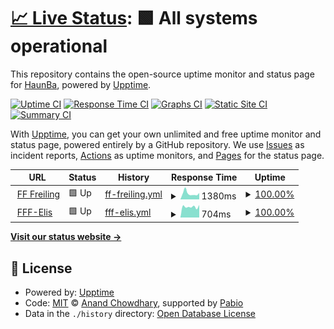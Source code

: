 # [📈 Live Status](https://HaunBa.github.io/Uptime-Monitor): <!--live status--> **🟩 All systems operational**

This repository contains the open-source uptime monitor and status page for [HaunBa](https://HaunBa.github.io/Uptime-Monitor), powered by [Upptime](https://github.com/upptime/upptime).

[![Uptime CI](https://github.com/HaunBa/Uptime-Monitor/workflows/Uptime%20CI/badge.svg)](https://github.com/HaunBa/Uptime-Monitor/actions?query=workflow%3A%22Uptime+CI%22)
[![Response Time CI](https://github.com/HaunBa/Uptime-Monitor/workflows/Response%20Time%20CI/badge.svg)](https://github.com/HaunBa/Uptime-Monitor/actions?query=workflow%3A%22Response+Time+CI%22)
[![Graphs CI](https://github.com/HaunBa/Uptime-Monitor/workflows/Graphs%20CI/badge.svg)](https://github.com/HaunBa/Uptime-Monitor/actions?query=workflow%3A%22Graphs+CI%22)
[![Static Site CI](https://github.com/HaunBa/Uptime-Monitor/workflows/Static%20Site%20CI/badge.svg)](https://github.com/HaunBa/Uptime-Monitor/actions?query=workflow%3A%22Static+Site+CI%22)
[![Summary CI](https://github.com/HaunBa/Uptime-Monitor/workflows/Summary%20CI/badge.svg)](https://github.com/HaunBa/Uptime-Monitor/actions?query=workflow%3A%22Summary+CI%22)

With [Upptime](https://upptime.js.org), you can get your own unlimited and free uptime monitor and status page, powered entirely by a GitHub repository. We use [Issues](https://github.com/HaunBa/Uptime-Monitor/issues) as incident reports, [Actions](https://github.com/HaunBa/Uptime-Monitor/actions) as uptime monitors, and [Pages](https://HaunBa.github.io/Uptime-Monitor) for the status page.

<!--start: status pages-->
<!-- This summary is generated by Upptime (https://github.com/upptime/upptime) -->
<!-- Do not edit this manually, your changes will be overwritten -->
<!-- prettier-ignore -->
| URL | Status | History | Response Time | Uptime |
| --- | ------ | ------- | ------------- | ------ |
| <img alt="" src="https://icons.duckduckgo.com/ip3/www.feuerwehr-freiling.at.ico" height="13"> [FF Freiling](https://www.feuerwehr-freiling.at) | 🟩 Up | [ff-freiling.yml](https://github.com/HaunBa/Uptime-Monitor/commits/HEAD/history/ff-freiling.yml) | <details><summary><img alt="Response time graph" src="./graphs/ff-freiling/response-time-week.png" height="20"> 1380ms</summary><br><a href="https://HaunBa.github.io/Uptime-Monitor/history/ff-freiling"><img alt="Response time 1542" src="https://img.shields.io/endpoint?url=https%3A%2F%2Fraw.githubusercontent.com%2FHaunBa%2FUptime-Monitor%2FHEAD%2Fapi%2Fff-freiling%2Fresponse-time.json"></a><br><a href="https://HaunBa.github.io/Uptime-Monitor/history/ff-freiling"><img alt="24-hour response time 1347" src="https://img.shields.io/endpoint?url=https%3A%2F%2Fraw.githubusercontent.com%2FHaunBa%2FUptime-Monitor%2FHEAD%2Fapi%2Fff-freiling%2Fresponse-time-day.json"></a><br><a href="https://HaunBa.github.io/Uptime-Monitor/history/ff-freiling"><img alt="7-day response time 1380" src="https://img.shields.io/endpoint?url=https%3A%2F%2Fraw.githubusercontent.com%2FHaunBa%2FUptime-Monitor%2FHEAD%2Fapi%2Fff-freiling%2Fresponse-time-week.json"></a><br><a href="https://HaunBa.github.io/Uptime-Monitor/history/ff-freiling"><img alt="30-day response time 1465" src="https://img.shields.io/endpoint?url=https%3A%2F%2Fraw.githubusercontent.com%2FHaunBa%2FUptime-Monitor%2FHEAD%2Fapi%2Fff-freiling%2Fresponse-time-month.json"></a><br><a href="https://HaunBa.github.io/Uptime-Monitor/history/ff-freiling"><img alt="1-year response time 1542" src="https://img.shields.io/endpoint?url=https%3A%2F%2Fraw.githubusercontent.com%2FHaunBa%2FUptime-Monitor%2FHEAD%2Fapi%2Fff-freiling%2Fresponse-time-year.json"></a></details> | <details><summary><a href="https://HaunBa.github.io/Uptime-Monitor/history/ff-freiling">100.00%</a></summary><a href="https://HaunBa.github.io/Uptime-Monitor/history/ff-freiling"><img alt="All-time uptime 99.97%" src="https://img.shields.io/endpoint?url=https%3A%2F%2Fraw.githubusercontent.com%2FHaunBa%2FUptime-Monitor%2FHEAD%2Fapi%2Fff-freiling%2Fuptime.json"></a><br><a href="https://HaunBa.github.io/Uptime-Monitor/history/ff-freiling"><img alt="24-hour uptime 100.00%" src="https://img.shields.io/endpoint?url=https%3A%2F%2Fraw.githubusercontent.com%2FHaunBa%2FUptime-Monitor%2FHEAD%2Fapi%2Fff-freiling%2Fuptime-day.json"></a><br><a href="https://HaunBa.github.io/Uptime-Monitor/history/ff-freiling"><img alt="7-day uptime 100.00%" src="https://img.shields.io/endpoint?url=https%3A%2F%2Fraw.githubusercontent.com%2FHaunBa%2FUptime-Monitor%2FHEAD%2Fapi%2Fff-freiling%2Fuptime-week.json"></a><br><a href="https://HaunBa.github.io/Uptime-Monitor/history/ff-freiling"><img alt="30-day uptime 100.00%" src="https://img.shields.io/endpoint?url=https%3A%2F%2Fraw.githubusercontent.com%2FHaunBa%2FUptime-Monitor%2FHEAD%2Fapi%2Fff-freiling%2Fuptime-month.json"></a><br><a href="https://HaunBa.github.io/Uptime-Monitor/history/ff-freiling"><img alt="1-year uptime 99.97%" src="https://img.shields.io/endpoint?url=https%3A%2F%2Fraw.githubusercontent.com%2FHaunBa%2FUptime-Monitor%2FHEAD%2Fapi%2Fff-freiling%2Fuptime-year.json"></a></details>
| <img alt="" src="https://icons.duckduckgo.com/ip3/elisfreiling.ddns.net.ico" height="13"> [FFF-Elis](http://elisfreiling.ddns.net:8880/ELIS) | 🟩 Up | [fff-elis.yml](https://github.com/HaunBa/Uptime-Monitor/commits/HEAD/history/fff-elis.yml) | <details><summary><img alt="Response time graph" src="./graphs/fff-elis/response-time-week.png" height="20"> 704ms</summary><br><a href="https://HaunBa.github.io/Uptime-Monitor/history/fff-elis"><img alt="Response time 734" src="https://img.shields.io/endpoint?url=https%3A%2F%2Fraw.githubusercontent.com%2FHaunBa%2FUptime-Monitor%2FHEAD%2Fapi%2Ffff-elis%2Fresponse-time.json"></a><br><a href="https://HaunBa.github.io/Uptime-Monitor/history/fff-elis"><img alt="24-hour response time 973" src="https://img.shields.io/endpoint?url=https%3A%2F%2Fraw.githubusercontent.com%2FHaunBa%2FUptime-Monitor%2FHEAD%2Fapi%2Ffff-elis%2Fresponse-time-day.json"></a><br><a href="https://HaunBa.github.io/Uptime-Monitor/history/fff-elis"><img alt="7-day response time 704" src="https://img.shields.io/endpoint?url=https%3A%2F%2Fraw.githubusercontent.com%2FHaunBa%2FUptime-Monitor%2FHEAD%2Fapi%2Ffff-elis%2Fresponse-time-week.json"></a><br><a href="https://HaunBa.github.io/Uptime-Monitor/history/fff-elis"><img alt="30-day response time 721" src="https://img.shields.io/endpoint?url=https%3A%2F%2Fraw.githubusercontent.com%2FHaunBa%2FUptime-Monitor%2FHEAD%2Fapi%2Ffff-elis%2Fresponse-time-month.json"></a><br><a href="https://HaunBa.github.io/Uptime-Monitor/history/fff-elis"><img alt="1-year response time 734" src="https://img.shields.io/endpoint?url=https%3A%2F%2Fraw.githubusercontent.com%2FHaunBa%2FUptime-Monitor%2FHEAD%2Fapi%2Ffff-elis%2Fresponse-time-year.json"></a></details> | <details><summary><a href="https://HaunBa.github.io/Uptime-Monitor/history/fff-elis">100.00%</a></summary><a href="https://HaunBa.github.io/Uptime-Monitor/history/fff-elis"><img alt="All-time uptime 99.86%" src="https://img.shields.io/endpoint?url=https%3A%2F%2Fraw.githubusercontent.com%2FHaunBa%2FUptime-Monitor%2FHEAD%2Fapi%2Ffff-elis%2Fuptime.json"></a><br><a href="https://HaunBa.github.io/Uptime-Monitor/history/fff-elis"><img alt="24-hour uptime 100.00%" src="https://img.shields.io/endpoint?url=https%3A%2F%2Fraw.githubusercontent.com%2FHaunBa%2FUptime-Monitor%2FHEAD%2Fapi%2Ffff-elis%2Fuptime-day.json"></a><br><a href="https://HaunBa.github.io/Uptime-Monitor/history/fff-elis"><img alt="7-day uptime 100.00%" src="https://img.shields.io/endpoint?url=https%3A%2F%2Fraw.githubusercontent.com%2FHaunBa%2FUptime-Monitor%2FHEAD%2Fapi%2Ffff-elis%2Fuptime-week.json"></a><br><a href="https://HaunBa.github.io/Uptime-Monitor/history/fff-elis"><img alt="30-day uptime 100.00%" src="https://img.shields.io/endpoint?url=https%3A%2F%2Fraw.githubusercontent.com%2FHaunBa%2FUptime-Monitor%2FHEAD%2Fapi%2Ffff-elis%2Fuptime-month.json"></a><br><a href="https://HaunBa.github.io/Uptime-Monitor/history/fff-elis"><img alt="1-year uptime 99.86%" src="https://img.shields.io/endpoint?url=https%3A%2F%2Fraw.githubusercontent.com%2FHaunBa%2FUptime-Monitor%2FHEAD%2Fapi%2Ffff-elis%2Fuptime-year.json"></a></details>

<!--end: status pages-->

[**Visit our status website →**](https://HaunBa.github.io/Uptime-Monitor)

## 📄 License

- Powered by: [Upptime](https://github.com/upptime/upptime)
- Code: [MIT](./LICENSE) © [Anand Chowdhary](https://anandchowdhary.com), supported by [Pabio](https://pabio.com)
- Data in the `./history` directory: [Open Database License](https://opendatacommons.org/licenses/odbl/1-0/)
